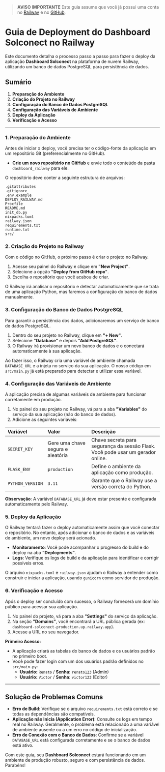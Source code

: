 > **AVISO IMPORTANTE**
> Este guia assume que você já possui uma conta no [Railway](https://railway.app/) e no [GitHub](https://github.com/).

# Guia de Deployment do Dashboard Solconect no Railway

Este documento detalha o processo passo a passo para fazer o deploy da aplicação **Dashboard Solconect** na plataforma de nuvem Railway, utilizando um banco de dados PostgreSQL para persistência de dados.

## Sumário

1.  **Preparação do Ambiente**
2.  **Criação do Projeto no Railway**
3.  **Configuração do Banco de Dados PostgreSQL**
4.  **Configuração das Variáveis de Ambiente**
5.  **Deploy da Aplicação**
6.  **Verificação e Acesso**

---

### 1. Preparação do Ambiente

Antes de iniciar o deploy, você precisa ter o código-fonte da aplicação em um repositório Git (preferencialmente no GitHub).

- **Crie um novo repositório no GitHub** e envie todo o conteúdo da pasta `dashboard_railway` para ele.

O repositório deve conter a seguinte estrutura de arquivos:

```
.gitattributes
.gitignore
.env.example
DEPLOY_RAILWAY.md
Procfile
README.md
init_db.py
nixpacks.toml
railway.json
requirements.txt
runtime.txt
src/
```

### 2. Criação do Projeto no Railway

Com o código no GitHub, o próximo passo é criar o projeto no Railway.

1.  Acesse seu painel do Railway e clique em **"New Project"**.
2.  Selecione a opção **"Deploy from GitHub repo"**.
3.  Escolha o repositório que você acabou de criar.

O Railway irá analisar o repositório e detectar automaticamente que se trata de uma aplicação Python, mas faremos a configuração do banco de dados manualmente.

### 3. Configuração do Banco de Dados PostgreSQL

Para garantir a persistência dos dados, adicionaremos um serviço de banco de dados PostgreSQL.

1.  Dentro do seu projeto no Railway, clique em **"+ New"**.
2.  Selecione **"Database"** e depois **"Add PostgreSQL"**.
3.  O Railway irá provisionar um novo banco de dados e o conectará automaticamente à sua aplicação.

Ao fazer isso, o Railway cria uma variável de ambiente chamada `DATABASE_URL` e a injeta no serviço da sua aplicação. O nosso código em `src/main.py` já está preparado para detectar e utilizar essa variável.

### 4. Configuração das Variáveis de Ambiente

A aplicação precisa de algumas variáveis de ambiente para funcionar corretamente em produção.

1.  No painel do seu projeto no Railway, vá para a aba **"Variables"** do serviço da sua aplicação (não do banco de dados).
2.  Adicione as seguintes variáveis:

| Variável | Valor | Descrição |
| :--- | :--- | :--- |
| `SECRET_KEY` | Gere uma chave segura e aleatória | Chave secreta para segurança da sessão Flask. Você pode usar um gerador online. |
| `FLASK_ENV` | `production` | Define o ambiente da aplicação como produção. |
| `PYTHON_VERSION` | `3.11` | Garante que o Railway use a versão correta do Python. |

**Observação**: A variável `DATABASE_URL` já deve estar presente e configurada automaticamente pelo Railway.

### 5. Deploy da Aplicação

O Railway tentará fazer o deploy automaticamente assim que você conectar o repositório. No entanto, após adicionar o banco de dados e as variáveis de ambiente, um novo deploy será acionado.

- **Monitoramento**: Você pode acompanhar o progresso do build e do deploy na aba **"Deployments"**.
- **Logs**: Verifique os logs de build e da aplicação para identificar e corrigir possíveis erros.

O arquivo `nixpacks.toml` e `railway.json` ajudam o Railway a entender como construir e iniciar a aplicação, usando `gunicorn` como servidor de produção.

### 6. Verificação e Acesso

Após o deploy ser concluído com sucesso, o Railway fornecerá um domínio público para acessar sua aplicação.

1.  No painel do projeto, vá para a aba **"Settings"** do serviço da aplicação.
2.  Na seção **"Domains"**, você encontrará a URL pública gerada (ex: `dashboard-solconect-production.up.railway.app`).
3.  Acesse a URL no seu navegador.

**Primeiro Acesso:**

- A aplicação criará as tabelas do banco de dados e os usuários padrão no primeiro boot.
- Você pode fazer login com um dos usuários padrão definidos no `src/main.py`:
    - **Usuário:** `Renato` / **Senha:** `renato123` (Admin)
    - **Usuário:** `Victor` / **Senha:** `victor123` (Editor)

---

## Solução de Problemas Comuns

- **Erro de Build**: Verifique se o arquivo `requirements.txt` está correto e se todas as dependências são compatíveis.
- **Aplicação não Inicia (Application Error)**: Consulte os logs em tempo real no Railway. Geralmente, o problema está relacionado a uma variável de ambiente ausente ou a um erro no código de inicialização.
- **Erro de Conexão com o Banco de Dados**: Confirme se a variável `DATABASE_URL` está configurada corretamente e se o banco de dados está ativo.

Com este guia, seu **Dashboard Solconect** estará funcionando em um ambiente de produção robusto, seguro e com persistência de dados. Parabéns!

